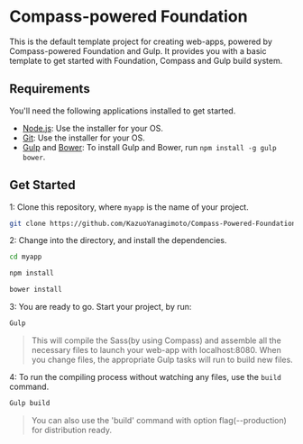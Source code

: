 # Compass-powered Foundation

This is the default template project for creating web-apps, powered by Compass-powered Foundation and Gulp. 
It provides you with a basic template to get started with Foundation, Compass and Gulp build system.

## Requirements

You'll need the following applications installed to get started.

  - [Node.js](http://nodejs.org): Use the installer for your OS.
  - [Git](http://git-scm.com/downloads): Use the installer for your OS.
  - [Gulp](http://gulpjs.com/) and [Bower](http://bower.io): To install Gulp and Bower, run `npm install -g gulp bower`.

## Get Started

1: Clone this repository, where `myapp` is the name of your project.

```bash
git clone https://github.com/KazuoYanagimoto/Compass-Powered-Foundation.git myapp
```

2: Change into the directory, and install the dependencies.

```bash
cd myapp
```

```bash
npm install
```

```bash
bower install
```

3: You are ready to go. Start your project, by run:

```bash
Gulp
```

> This will compile the Sass(by using Compass) and assemble all the necessary files to launch your web-app with localhost:8080. 
When you change files, the appropriate Gulp tasks will run to build new files.

4: To run the compiling process without watching any files, use the `build` command.

```bash
Gulp build
```

> You can also use the 'build' command with option flag(--production) for distribution ready.
